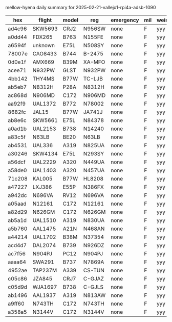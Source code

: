 mellow-hyena daily summary for 2025-02-21-vallejo1-rpi4a-adsb-1090

|hex|flight|model|reg|emergency|mil|weirdo|
|--|--|--|--|--|--|--|
|ad4c96|SKW5693|CRJ2|N956SW|none|F|yyy|
|a0dd44|FDX265|B763|N155FE|none|F|yyy|
|a6594f|unknown|E75L|N508SY|none|F|yyy|
|78007e|CAO8433|B744|B-2475|none|F|yyy|
|0d0e1f|AMX669|B39M|XA-MFO|none|F|yyy|
|acee71|N932PW|GLST|N932PW|none|F|yyy|
|4bb142|THY4MS|B77W|TC-LJB|none|F|yyy|
|ab5eb7|N8312H|P28A|N8312H|none|F|yyy|
|ac868d|N906MD|C172|N906MD|none|F|yyy|
|aa92f9|UAL1372|B772|N78002|none|F|yyy|
|8682fc|JAL15|B77W|JA741J|none|F|yyy|
|ab8e6c|SKW5661|E75L|N84378|none|F|yyy|
|a0ad1b|UAL2153|B738|N14240|none|F|yyy|
|a83c5f|N63LB|BE20|N63LB|none|F|yyy|
|ab4531|UAL336|A319|N825UA|none|F|yyy|
|a30246|SKW4134|E75L|N293SY|none|F|yyy|
|a56dcf|UAL2229|A320|N449UA|none|F|yyy|
|a58de0|UAL1403|A320|N457UA|none|F|yyy|
|71c208|KAL005|B77W|HL8208|none|F|yyy|
|a47227|LXJ386|E55P|N386FX|none|F|yyy|
|a942dc|N696VA|RV12|N696VA|none|F|yyy|
|a05aad|N12161|C172|N12161|none|F|yyy|
|a82d29|N626GM|C172|N626GM|none|F|yyy|
|ab5a1d|UAL1510|A319|N830UA|none|F|yyy|
|a5b760|AAL1475|A21N|N468AN|none|F|yyy|
|a44214|UAL1702|B38M|N37354|none|F|yyy|
|acd4d7|DAL2074|B739|N926DZ|none|F|yyy|
|ac7f56|N904PJ|PC12|N904PJ|none|F|yyy|
|aaaa64|SWA291|B737|N7869A|none|F|yyy|
|4952ae|TAP237M|A339|CS-TUN|none|F|yyy|
|c05c86|JZA845|CRJ7|C-GJAZ|none|F|yyy|
|c05d9d|WJA1697|B738|C-GJLS|none|F|yyy|
|ab1496|AAL1937|A319|N813AW|none|F|yyy|
|a9ff60|N743TH|C172|N743TH|none|F|yyy|
|a358a5|N3144V|C172|N3144V|none|F|yyy|
